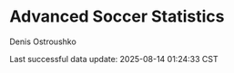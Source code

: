 # Advanced Soccer Statistics
Denis Ostroushko

<!-- gfm -->

Last successful data update: 2025-08-14 01:24:33 CST
